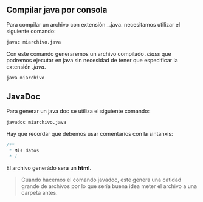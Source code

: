 ## Compilar java por consola

Para compilar un archivo con extensión _.java. necesitamos utilizar el siguiente comando:

```bash
javac miarchivo.java
```
Con este comando generaremos un archivo compilado _.class_ que podremos ejecutar en java sin necesidad de tener que especificar la extensión _.java_.

```bash
java miarchivo
```

## JavaDoc

Para generar un java doc se utiliza el siguiente comando:

``` bash
javadoc miarchivo.java
```

Hay que recordar que debemos usar comentarios con la sintanxis:

```java
/**
 * Mis datos 
 * /
 ```
 El archivo generádo sera un **html**.
> Cuando hacemos el comando javadoc, este genera una catidad grande de archivos por lo que sería buena idea meter el archivo a una carpeta antes. 

